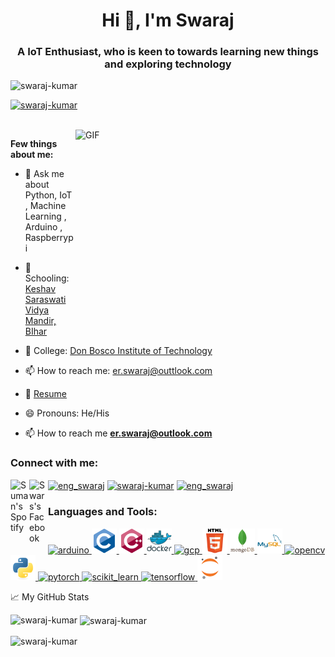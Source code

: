 <h1 align="center">Hi 👋, I'm Swaraj</h1>
<h3 align="center">A IoT Enthusiast, who is keen to towards learning new things and exploring technology</h3>


<p align="left"> <img src="https://komarev.com/ghpvc/?username=swaraj-kumar&label=Profile%20views&color=0e75b6&style=flat" alt="swaraj-kumar" /> </p>

<p align="left"> <a href="https://github.com/ryo-ma/github-profile-trophy"><img src="https://github-profile-trophy.vercel.app/?username=swaraj-kumar" alt="swaraj-kumar" /></a> </p>



<br />
 
<img align="right" alt="GIF" src="https://github.com/swaraj-kumar/swaraj-kumar/blob/main/giphy.webp" width="400" height="320" />

**Few things about me:** 
- 💬 Ask me about Python, IoT , Machine Learning , Arduino , Raspberrypi
- 🌱 Schooling: [Keshav Saraswati Vidya Mandir, BIhar](http://ksvmpatna.com//) 
- 🏢 College: [Don Bosco Institute of Technology](https://donboscobangalore.education/) 
- 📫 How to reach me: er.swaraj@outtlook.com 
- 📝 [Resume](https://drive.google.com/file/d/1BKuFNpRTT2gXa-jG_LQSbHLA-DOdHmpw/view?usp=sharing)
- 😄 Pronouns: He/His

- 📫 How to reach me **er.swaraj@outlook.com**

<h3 align="left">Connect with me:</h3>
<p align="left">
<a href="https://twitter.com/eng_swaraj" target="blank"><img align="center" src="https://raw.githubusercontent.com/rahuldkjain/github-profile-readme-generator/master/src/images/icons/Social/twitter.svg" alt="eng_swaraj" height="30" width="40" /></a>
<a href="https://linkedin.com/in/swaraj-kumar" target="blank"><img align="center" src="https://raw.githubusercontent.com/rahuldkjain/github-profile-readme-generator/master/src/images/icons/Social/linked-in-alt.svg" alt="swaraj-kumar" height="30" width="40" /></a>
<a href="https://instagram.com/eng_swaraj" target="blank"><img align="center" src="https://raw.githubusercontent.com/rahuldkjain/github-profile-readme-generator/master/src/images/icons/Social/instagram.svg" alt="eng_swaraj" height="30" width="40" /></a>
  <a href="https://open.spotify.com/user/31tjvjrcmofflm7khssclphciio4">
  <img align="left" alt="Suman's Spotify" width="30px" src="https://raw.githubusercontent.com/peterthehan/peterthehan/master/assets/spotify.svg" />
</a>
<a href="https://www.facebook.com/swaraj.kumar.dave">
  <img align="left" alt="Swars's Facebook" width="30px" src="https://github.com/peterthehan/peterthehan/blob/master/assets/facebook.svg" />
</a>
</p>

<h3 align="left">Languages and Tools:</h3>
<p align="left"> <a href="https://www.arduino.cc/" target="_blank"> <img src="https://cdn.worldvectorlogo.com/logos/arduino-1.svg" alt="arduino" width="40" height="40"/> </a> <a href="https://www.cprogramming.com/" target="_blank"> <img src="https://raw.githubusercontent.com/devicons/devicon/master/icons/c/c-original.svg" alt="c" width="40" height="40"/> </a> <a href="https://www.w3schools.com/cpp/" target="_blank"> <img src="https://raw.githubusercontent.com/devicons/devicon/master/icons/cplusplus/cplusplus-original.svg" alt="cplusplus" width="40" height="40"/> </a> <a href="https://www.docker.com/" target="_blank"> <img src="https://raw.githubusercontent.com/devicons/devicon/master/icons/docker/docker-original-wordmark.svg" alt="docker" width="40" height="40"/> </a> <a href="https://cloud.google.com" target="_blank"> <img src="https://www.vectorlogo.zone/logos/google_cloud/google_cloud-icon.svg" alt="gcp" width="40" height="40"/> </a> <a href="https://www.w3.org/html/" target="_blank"> <img src="https://raw.githubusercontent.com/devicons/devicon/master/icons/html5/html5-original-wordmark.svg" alt="html5" width="40" height="40"/> </a> <a href="https://www.mongodb.com/" target="_blank"> <img src="https://raw.githubusercontent.com/devicons/devicon/master/icons/mongodb/mongodb-original-wordmark.svg" alt="mongodb" width="40" height="40"/> </a> <a href="https://www.mysql.com/" target="_blank"> <img src="https://raw.githubusercontent.com/devicons/devicon/master/icons/mysql/mysql-original-wordmark.svg" alt="mysql" width="40" height="40"/> </a> <a href="https://opencv.org/" target="_blank"> <img src="https://www.vectorlogo.zone/logos/opencv/opencv-icon.svg" alt="opencv" width="40" height="40"/> </a> <a href="https://www.python.org" target="_blank"> <img src="https://raw.githubusercontent.com/devicons/devicon/master/icons/python/python-original.svg" alt="python" width="40" height="40"/> </a> <a href="https://pytorch.org/" target="_blank"> <img src="https://www.vectorlogo.zone/logos/pytorch/pytorch-icon.svg" alt="pytorch" width="40" height="40"/> </a> <a href="https://scikit-learn.org/" target="_blank"> <img src="https://upload.wikimedia.org/wikipedia/commons/0/05/Scikit_learn_logo_small.svg" alt="scikit_learn" width="40" height="40"/> </a> <a href="https://www.tensorflow.org" target="_blank"> <img src="https://www.vectorlogo.zone/logos/tensorflow/tensorflow-icon.svg" alt="tensorflow" width="40" height="40"/> </a> 
<code><img height="40" src="https://raw.githubusercontent.com/github/explore/80688e429a7d4ef2fca1e82350fe8e3517d3494d/topics/jupyter-notebook/jupyter-notebook.png"></code></p>

📈 My GitHub Stats
<p><img align="left" src="https://github-readme-stats.vercel.app/api/top-langs?username=swaraj-kumar&show_icons=true&locale=en&layout=compact" alt="swaraj-kumar" /></p>

<p>&nbsp;<img align="center" src="https://github-readme-stats.vercel.app/api?username=swaraj-kumar&show_icons=true&locale=en" alt="swaraj-kumar" /></p>

<p><img align="center" src="https://github-readme-streak-stats.herokuapp.com/?user=swaraj-kumar&" alt="swaraj-kumar" /></p>
